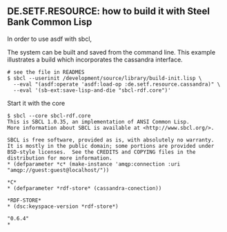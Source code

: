 
DE.SETF.RESOURCE: how to build it with Steel Bank Common Lisp
----------------

In order to use asdf with sbcl, 

The system can be built and saved from the command line. This example illustrates a build which
incorporates the cassandra interface.

    # see the file in READMES
    $ sbcl --userinit /development/source/library/build-init.lisp \ 
      --eval "(asdf:operate 'asdf:load-op :de.setf.resource.cassandra)" \
      --eval '(sb-ext:save-lisp-and-die "sbcl-rdf.core")'

Start it with the core

    $ sbcl --core sbcl-rdf.core
    This is SBCL 1.0.35, an implementation of ANSI Common Lisp.
    More information about SBCL is available at <http://www.sbcl.org/>.
    
    SBCL is free software, provided as is, with absolutely no warranty.
    It is mostly in the public domain; some portions are provided under
    BSD-style licenses.  See the CREDITS and COPYING files in the
    distribution for more information.
    * (defparameter *c* (make-instance 'amqp:connection :uri "amqp://guest:guest@localhost/"))
    
    *C*
    * (defparameter *rdf-store* (cassandra-conection))
    
    *RDF-STORE*
    * (dsc:keyspace-version *rdf-store*)

    "0.6.4"
    * 
